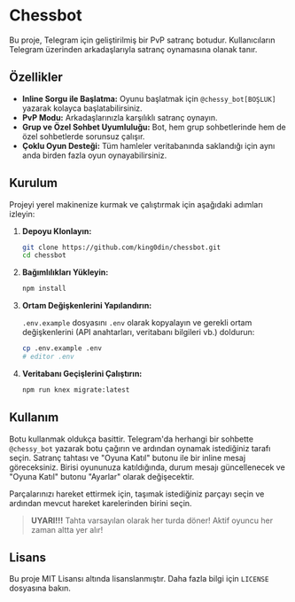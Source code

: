 # Chessbot

Bu proje, Telegram için geliştirilmiş bir PvP satranç botudur. Kullanıcıların Telegram üzerinden arkadaşlarıyla satranç oynamasına olanak tanır.

## Özellikler

*   **Inline Sorgu ile Başlatma:** Oyunu başlatmak için `@chessy_bot[BOŞLUK]` yazarak kolayca başlatabilirsiniz.
*   **PvP Modu:** Arkadaşlarınızla karşılıklı satranç oynayın.
*   **Grup ve Özel Sohbet Uyumluluğu:** Bot, hem grup sohbetlerinde hem de özel sohbetlerde sorunsuz çalışır.
*   **Çoklu Oyun Desteği:** Tüm hamleler veritabanında saklandığı için aynı anda birden fazla oyun oynayabilirsiniz.

## Kurulum

Projeyi yerel makinenize kurmak ve çalıştırmak için aşağıdaki adımları izleyin:

1.  **Depoyu Klonlayın:**

    ```bash
    git clone https://github.com/king0din/chessbot.git
    cd chessbot
    ```

2.  **Bağımlılıkları Yükleyin:**

    ```bash
    npm install
    ```

3.  **Ortam Değişkenlerini Yapılandırın:**

    `.env.example` dosyasını `.env` olarak kopyalayın ve gerekli ortam değişkenlerini (API anahtarları, veritabanı bilgileri vb.) doldurun:

    ```bash
    cp .env.example .env
    # editor .env
    ```

4.  **Veritabanı Geçişlerini Çalıştırın:**

    ```bash
    npm run knex migrate:latest
    ```

## Kullanım

Botu kullanmak oldukça basittir. Telegram'da herhangi bir sohbette `@chessy_bot` yazarak botu çağırın ve ardından oynamak istediğiniz tarafı seçin. Satranç tahtası ve "Oyuna Katıl" butonu ile bir inline mesaj göreceksiniz. Birisi oyununuza katıldığında, durum mesajı güncellenecek ve "Oyuna Katıl" butonu "Ayarlar" olarak değişecektir.

Parçalarınızı hareket ettirmek için, taşımak istediğiniz parçayı seçin ve ardından mevcut hareket karelerinden birini seçin.

> **UYARI!!!**
> Tahta varsayılan olarak her turda döner! Aktif oyuncu her zaman altta yer alır!

## Lisans

Bu proje MIT Lisansı altında lisanslanmıştır. Daha fazla bilgi için `LICENSE` dosyasına bakın.



